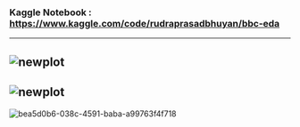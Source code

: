 ### Kaggle Notebook : https://www.kaggle.com/code/rudraprasadbhuyan/bbc-eda
---
![newplot](https://github.com/user-attachments/assets/2397672f-27cb-48d7-9344-345411bc842b)
---
![newplot](https://github.com/user-attachments/assets/6233d5cc-dd46-48b3-b2e1-0d492589470a)
---
![bea5d0b6-038c-4591-baba-a99763f4f718](https://github.com/user-attachments/assets/95965308-a8b3-46ad-9ee1-87e0fc944e41)
